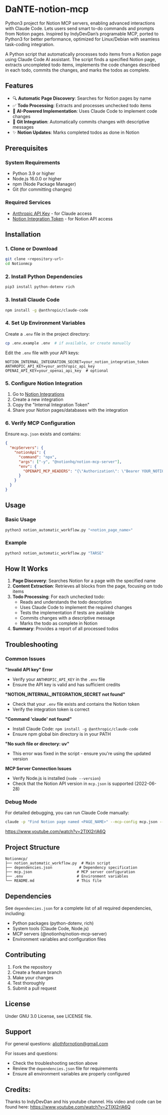 # DaNTE-notion-mcp
Python3 project for Notion MCP servers, enabling advanced interactions with Claude Code. Lets users send smart to-do commands and prompts from Notion pages. Inspired by IndyDevDan’s programable MCP, ported to Python3 for better performance, optimized for Linux/Debian with seamless task-coding integration.

A Python script that automatically processes todo items from a Notion page using Claude Code AI assistant. The script finds a specified Notion page, extracts uncompleted todo items, implements the code changes described in each todo, commits the changes, and marks the todos as complete.

## Features

- 🔍 **Automatic Page Discovery**: Searches for Notion pages by name
- ✅ **Todo Processing**: Extracts and processes unchecked todo items
- 🤖 **AI-Powered Implementation**: Uses Claude Code to implement code changes
- 📝 **Git Integration**: Automatically commits changes with descriptive messages
- ✨ **Notion Updates**: Marks completed todos as done in Notion

## Prerequisites

### System Requirements
- Python 3.9 or higher
- Node.js 16.0.0 or higher
- npm (Node Package Manager)
- Git (for committing changes)

### Required Services
- [Anthropic API Key](https://console.anthropic.com/) - for Claude access
- [Notion Integration Token](https://developers.notion.com/docs/create-a-notion-integration) - for Notion API access

## Installation

### 1. Clone or Download
```bash
git clone <repository-url>
cd Notionmcp
```

### 2. Install Python Dependencies
```bash
pip3 install python-dotenv rich
```

### 3. Install Claude Code
```bash
npm install -g @anthropic/claude-code
```

### 4. Set Up Environment Variables
Create a `.env` file in the project directory:
```bash
cp .env.example .env  # if available, or create manually
```

Edit the `.env` file with your API keys:
```env
NOTION_INTERNAL_INTEGRATION_SECRET=your_notion_integration_token
ANTHROPIC_API_KEY=your_anthropic_api_key
OPENAI_API_KEY=your_openai_api_key  # optional
```

### 5. Configure Notion Integration
1. Go to [Notion Integrations](https://www.notion.so/my-integrations)
2. Create a new integration
3. Copy the "Internal Integration Token"
4. Share your Notion pages/databases with the integration

### 6. Verify MCP Configuration
Ensure `mcp.json` exists and contains:
```json
{
  "mcpServers": {
    "notionApi": {
      "command": "npx",
      "args": ["-y", "@notionhq/notion-mcp-server"],
      "env": {
        "OPENAPI_MCP_HEADERS": "{\"Authorization\": \"Bearer YOUR_NOTION_TOKEN\", \"Notion-Version\": \"2022-06-28\"}"
      }
    }
  }
}
```

## Usage

### Basic Usage
```bash
python3 notion_automatic_workflow.py "<notion_page_name>"
```

### Example
```bash
python3 notion_automatic_workflow.py "TARSE"
```

## How It Works

1. **Page Discovery**: Searches Notion for a page with the specified name
2. **Content Extraction**: Retrieves all blocks from the page, focusing on todo items
3. **Todo Processing**: For each unchecked todo:
   - Reads and understands the todo description
   - Uses Claude Code to implement the required changes
   - Tests the implementation if tests are available
   - Commits changes with a descriptive message
   - Marks the todo as complete in Notion
4. **Summary**: Provides a report of all processed todos

## Troubleshooting

### Common Issues

**"Invalid API key" Error**
- Verify your `ANTHROPIC_API_KEY` in the `.env` file
- Ensure the API key is valid and has sufficient credits

**"NOTION_INTERNAL_INTEGRATION_SECRET not found"**
- Check that your `.env` file exists and contains the Notion token
- Verify the integration token is correct

**"Command 'claude' not found"**
- Install Claude Code: `npm install -g @anthropic/claude-code`
- Ensure npm global bin directory is in your PATH

**"No such file or directory: uv"**
- This error was fixed in the script - ensure you're using the updated version

**MCP Server Connection Issues**
- Verify Node.js is installed (`node --version`)
- Check that the Notion API version in `mcp.json` is supported (2022-06-28)

### Debug Mode
For detailed debugging, you can run Claude Code manually:
```bash
claude -p "Find Notion page named <PAGE_NAME>" --mcp-config mcp.json --verbose
```
https://www.youtube.com/watch?v=2TIXl2rlA6Q
## Project Structure

```
Notionmcp/
├── notion_automatic_workflow.py  # Main script
├── dependencies.json            # Dependency specification
├── mcp.json                    # MCP server configuration
├── .env                        # Environment variables
└── README.md                   # This file
```

## Dependencies

See `dependencies.json` for a complete list of all required dependencies, including:
- Python packages (python-dotenv, rich)
- System tools (Claude Code, Node.js)
- MCP servers (@notionhq/notion-mcp-server)
- Environment variables and configuration files

## Contributing

1. Fork the repository
2. Create a feature branch
3. Make your changes
4. Test thoroughly
5. Submit a pull request

## License

Under GNU 3.0 License, see LICENSE file.

## Support

For general questions:
 aliothfornotion@gmail.com
 
For issues and questions:
- Check the troubleshooting section above
- Review the `dependencies.json` file for requirements
- Ensure all environment variables are properly configured

## Credits:
Thanks to IndyDevDan and his youtube channel. His video and code can be found here: https://www.youtube.com/watch?v=2TIXl2rlA6Q
